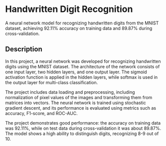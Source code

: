 # Handwritten Digit Recognition
A neural network model for recognizing handwritten digits from the MNIST dataset, achieving 92.11% accuracy on training data and 89.87% during cross-validation.

## Description
In this project, a neural network was developed for recognizing handwritten digits using the MNIST dataset. The architecture of the network consists of one input layer, two hidden layers, and one output layer. The sigmoid activation function is applied in the hidden layers, while softmax is used in the output layer for multi-class classification.

The project includes data loading and preprocessing, including normalization of pixel values of the images and transforming them from matrices into vectors. The neural network is trained using stochastic gradient descent, and its performance is evaluated using metrics such as accuracy, F1-score, and ROC-AUC.

The project demonstrates good performance: the accuracy on training data was 92.11%, while on test data during cross-validation it was about 89.87%. The model shows a high ability to distinguish digits, recognizing 8-9 out of 10.
